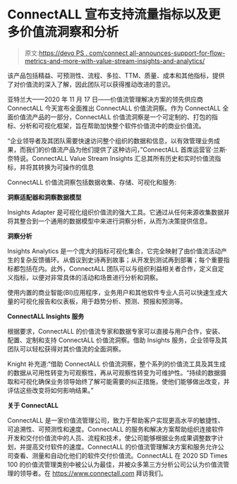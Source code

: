 # ConnectALL 宣布支持流量指标以及更多价值流洞察和分析

> 原文:[https://devo PS . com/connect all-announces-support-for-flow-metrics-and-more-with-value-stream-insights-and-analytics/](https://devops.com/connectall-announces-support-for-flow-metrics-and-more-with-value-stream-insights-and-analytics/)

该产品包括精益、可预测性、流程、多拉、TTM、质量、成本和其他指标，提供了对价值流的深入了解，因此团队可以获得推动改进的意识。

亚特兰大——2020 年 11 月 17 日——价值流管理解决方案的领先供应商 ConnectALL 今天宣布全面推出 ConnectALL 价值流洞察。作为 ConnectALL 全面价值流产品的一部分，ConnectALL 价值流洞察是一个可定制的、打包的指标、分析和可视化框架，旨在帮助加快整个软件价值流中的商业价值流。

“企业领导者及其团队需要快速访问整个组织的数据和信息，以有效管理业务成果，而我们的价值流产品为他们提供了这种访问，”ConnectALL 首席运营官·兰斯·奈特说。ConnectALL Value Stream Insights 汇总其所有历史和实时价值流指标，并将其转换为可操作的信息

ConnectALL 价值流洞察包括数据收集、存储、可视化和服务:

**洞察适配器和洞察数据模型**

Insights Adapter 是可视化组织价值流的强大工具。它通过从任何来源收集数据并将其整合到一个通用的数据模型中来进行洞察分析，从而为决策提供信息。

**洞察分析**

Insights Analytics 是一个庞大的指标可视化集合，它完全映射了由价值流活动产生的复杂反馈循环。从倡议到史诗再到故事；从开发到测试再到部署；每个重要指标都包括在内。此外，ConnectALL 团队可以与组织利益相关者合作，定义自定义指标，以便对非常具体的活动和场景进行分析和洞察。

使用内置的商业智能(BI)应用程序，业务用户和其他软件专业人员可以快速生成大量的可视化报告和仪表板，用于趋势分析、预测、预报和预测等。

**ConnectALL Insights 服务**

根据要求，ConnectALL 的价值流专家和数据专家可以直接与用户合作，安装、配置、定制和支持 ConnectALL 价值流洞察。借助 Insights 服务，企业领导及其团队可以轻松获得对其价值流的全面洞察。

Knight 补充道:“借助 ConnectALL 价值流洞察，整个系列的价值流工具及其生成的数据从可用性转变为可观察性，再从可观察性转变为可维护性。“持续的数据摄取和可视化确保业务领导始终了解可能需要的纠正措施，使他们能够做出改变，并评估这些改变将如何影响结果。”

**关于 ConnectALL**

ConnectALL 是一家价值流管理公司，致力于帮助客户实现更高水平的敏捷性、可追溯性、可预测性和速度。ConnectALL 的服务和解决方案帮助组织连接软件开发和交付价值流中的人员、流程和技术，使公司能够根据业务成果调整数字计划，并提高交付软件的速度。ConnectALL 的价值流管理解决方案和服务允许公司查看、测量和自动化他们的软件交付价值流。ConnectALL 在 2020 SD Times 100 的价值流管理类别中被公认为最佳，并被众多第三方分析公司公认为价值流管理的领导者。在 https://www.connectall.com 拜访我们。